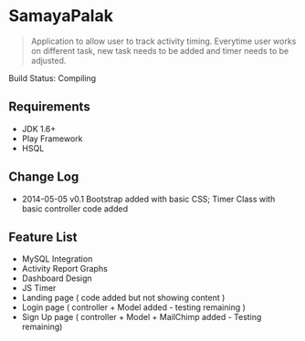 # SamayaPalak

> Application to allow user to track activity timing. Everytime user works on different task, new task needs to be added and timer needs to be adjusted.

Build Status: Compiling

## Requirements
* JDK 1.6+
* Play Framework
* HSQL

## Change Log
* 2014-05-05  v0.1    Bootstrap added with basic CSS; Timer Class with basic controller code added

## Feature List
* MySQL Integration
* Activity Report Graphs
* Dashboard Design
* JS Timer
* Landing page ( code added but not showing content )
* Login page ( controller + Model added - testing remaining )
* Sign Up page ( controller + Model + MailChimp added  - Testing remaining)
